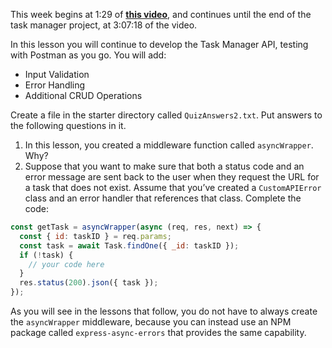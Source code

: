 This week begins at 1:29 of **[this video](https://www.youtube.com/watch?v=rltfdjcXjmk&t=5280s)**, and continues until the end of the task manager project, at 3:07:18 of the video.

In this lesson you will continue to develop the Task Manager API, testing with Postman as you go. You will add:

* Input Validation
* Error Handling
* Additional CRUD Operations



Create a file in the starter directory called `QuizAnswers2.txt`. Put answers to the following questions in it.

1. In this lesson, you created a middleware function called `asyncWrapper`. Why?
2. Suppose that you want to make sure that both a status code and an error message are sent back to the user when they request the URL for a task that does not exist. Assume that you’ve created a `CustomAPIError` class and an error handler that references that class. Complete the code:  
```javascript  
const getTask = asyncWrapper(async (req, res, next) => {  
  const { id: taskID } = req.params;  
  const task = await Task.findOne({ _id: taskID });  
  if (!task) {  
    // your code here  
  }  
  res.status(200).json({ task });  
});  
```

As you will see in the lessons that follow, you do not have to always create the `asyncWrapper` middleware, because you can instead use an NPM package called `express-async-errors` that provides the same capability.